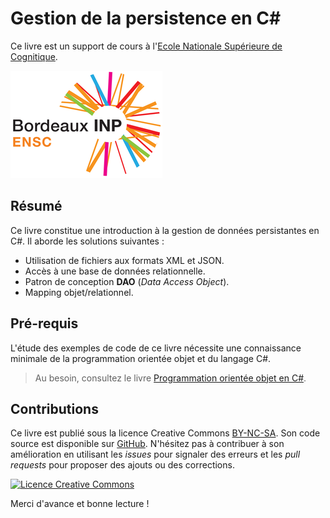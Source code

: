 # Gestion de la persistence en C#

Ce livre est un support de cours à l'[Ecole Nationale Supérieure de Cognitique](https://ensc-bordeaux-inp.fr).

![](images/ensc-logo.png)

## Résumé

Ce livre constitue une introduction à la gestion de données persistantes en C#. Il aborde les solutions suivantes :

* Utilisation de fichiers aux formats XML et JSON.
* Accès à une base de données relationnelle.
* Patron de conception **DAO** (*Data Access Object*).
* Mapping objet/relationnel.

## Pré-requis

L'étude des exemples de code de ce livre nécessite une connaissance minimale de la programmation orientée objet et du langage C#.

> Au besoin, consultez le livre [Programmation orientée objet en C#](https://www.gitbook.com/book/bpesquet/programmation-orientee-objet-csharp/).

## Contributions

Ce livre est publié sous la licence Creative Commons [BY-NC-SA](http://creativecommons.org/licenses/by-nc-sa/4.0/). Son code source est disponible sur [GitHub](https://github.com/bpesquet/gestion-persistence-csharp). N'hésitez pas à contribuer à son amélioration en utilisant les *issues* pour signaler des erreurs et les *pull requests* pour proposer des ajouts ou des corrections.

<a rel="license" href="http://creativecommons.org/licenses/by-nc-sa/4.0/"><img alt="Licence Creative Commons" style="border-width:0" src="https://i.creativecommons.org/l/by-nc-sa/4.0/88x31.png" /></a>

Merci d'avance et bonne lecture !
